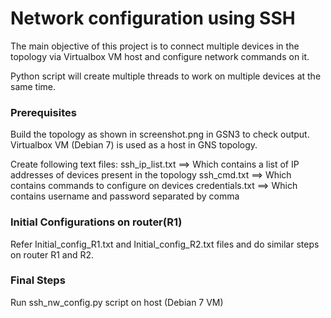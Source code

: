 
# Network configuration using SSH

The main objective of this project is to connect multiple devices in the topology via Virtualbox VM host and configure network commands on it.

Python script will create multiple threads to work on multiple devices at the same time.  

### Prerequisites

Build the topology as shown in screenshot.png in GSN3 to check output. Virtualbox VM (Debian 7) is used as a host in GNS topology.

Create following text files:
ssh_ip_list.txt ==> Which contains a list of IP addresses of devices present in the topology
ssh_cmd.txt     ==> Which contains commands to configure on devices
credentials.txt ==> Which contains username and password separated by comma

### Initial Configurations on router(R1)

Refer Initial_config_R1.txt and Initial_config_R2.txt files and do similar steps on router R1 and R2.

### Final Steps

Run ssh_nw_config.py script on host (Debian 7 VM) 